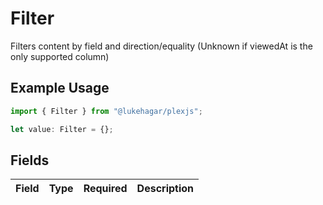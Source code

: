 # Filter

Filters content by field and direction/equality
(Unknown if viewedAt is the only supported column)


## Example Usage

```typescript
import { Filter } from "@lukehagar/plexjs";

let value: Filter = {};
```

## Fields

| Field       | Type        | Required    | Description |
| ----------- | ----------- | ----------- | ----------- |
